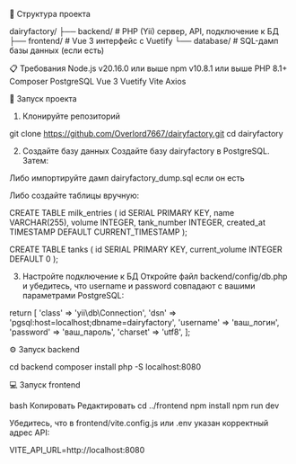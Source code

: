 📁 Структура проекта

dairyfactory/
├── backend/        # PHP (Yii) сервер, API, подключение к БД
├── frontend/       # Vue 3 интерфейс с Vuetify
└── database/       # SQL-дамп базы данных (если есть)

📋 Требования
Node.js v20.16.0 или выше
npm v10.8.1 или выше
PHP 8.1+
Composer
PostgreSQL
Vue 3
Vuetify
Vite
Axios

🚀 Запуск проекта
1. Клонируйте репозиторий

git clone https://github.com/Overlord7667/dairyfactory.git
cd dairyfactory

2. Создайте базу данных
Создайте базу dairyfactory в PostgreSQL. Затем:

Либо импортируйте дамп dairyfactory_dump.sql если он есть

Либо создайте таблицы вручную:

CREATE TABLE milk_entries (
    id SERIAL PRIMARY KEY,
    name VARCHAR(255),
    volume INTEGER,
    tank_number INTEGER,
    created_at TIMESTAMP DEFAULT CURRENT_TIMESTAMP
);

CREATE TABLE tanks (
    id SERIAL PRIMARY KEY,
    current_volume INTEGER DEFAULT 0
);


3. Настройте подключение к БД
Откройте файл backend/config/db.php и убедитесь, что username и password совпадают с вашими параметрами PostgreSQL:

return [
    'class' => 'yii\db\Connection',
    'dsn' => 'pgsql:host=localhost;dbname=dairyfactory',
    'username' => 'ваш_логин',
    'password' => 'ваш_пароль',
    'charset' => 'utf8',
];


⚙️ Запуск backend

cd backend
composer install
php -S localhost:8080


💻 Запуск frontend

bash
Копировать
Редактировать
cd ../frontend
npm install
npm run dev

Убедитесь, что в frontend/vite.config.js или .env указан корректный адрес API:

VITE_API_URL=http://localhost:8080
